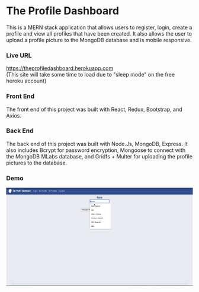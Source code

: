 # The Profile Dashboard

This is a MERN stack application that allows users to register, login, create a profile and view all profiles that have been created. It also allows the user to upload a profile picture to the MongoDB database and is mobile responsive.

### Live URL ###

https://theprofiledashboard.herokuapp.com <br/>
(This site will take some time to load due to "sleep mode" on the free heroku account)

### Front End ###

The front end of this project was built with React, Redux, Bootstrap, and Axios.

### Back End ###

The back end of this project was built with Node.Js, MongoDB, Express. It also includes Bcrypt for password encryption, Mongoose to connect with the MongoDB MLabs database, and Gridfs + Multer for uploading the profile pictures to the database.

### Demo ###

![Profile Creation](https://github.com/rgawick/Profile-Dashboard/blob/master/profile_dashboard.gif)
